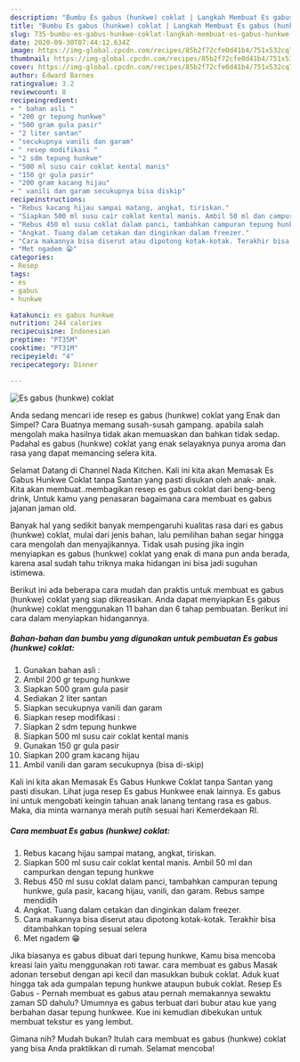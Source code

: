 ```yaml
---
description: "Bumbu Es gabus (hunkwe) coklat | Langkah Membuat Es gabus (hunkwe) coklat Yang Enak Banget"
title: "Bumbu Es gabus (hunkwe) coklat | Langkah Membuat Es gabus (hunkwe) coklat Yang Enak Banget"
slug: 735-bumbu-es-gabus-hunkwe-coklat-langkah-membuat-es-gabus-hunkwe-coklat-yang-enak-banget
date: 2020-09-30T07:44:12.634Z
image: https://img-global.cpcdn.com/recipes/85b2f72cfe0d41b4/751x532cq70/es-gabus-hunkwe-coklat-foto-resep-utama.jpg
thumbnail: https://img-global.cpcdn.com/recipes/85b2f72cfe0d41b4/751x532cq70/es-gabus-hunkwe-coklat-foto-resep-utama.jpg
cover: https://img-global.cpcdn.com/recipes/85b2f72cfe0d41b4/751x532cq70/es-gabus-hunkwe-coklat-foto-resep-utama.jpg
author: Edward Barnes
ratingvalue: 3.2
reviewcount: 8
recipeingredient:
- " bahan asli "
- "200 gr tepung hunkwe"
- "500 gram gula pasir"
- "2 liter santan"
- "secukupnya vanili dan garam"
- " resep modifikasi "
- "2 sdm tepung hunkwe"
- "500 ml susu cair coklat kental manis"
- "150 gr gula pasir"
- "200 gram kacang hijau"
- " vanili dan garam secukupnya bisa diskip"
recipeinstructions:
- "Rebus kacang hijau sampai matang, angkat, tiriskan."
- "Siapkan 500 ml susu cair coklat kental manis. Ambil 50 ml dan campurkan dengan tepung hunkwe"
- "Rebus 450 ml susu coklat dalam panci, tambahkan campuran tepung hunkwe, gula pasir, kacang hijau, vanili, dan garam. Rebus sampe mendidih"
- "Angkat. Tuang dalam cetakan dan dinginkan dalam freezer."
- "Cara makannya bisa diserut atau dipotong kotak-kotak. Terakhir bisa ditambahkan toping sesuai selera"
- "Met ngadem 😁"
categories:
- Resep
tags:
- es
- gabus
- hunkwe

katakunci: es gabus hunkwe 
nutrition: 244 calories
recipecuisine: Indonesian
preptime: "PT35M"
cooktime: "PT31M"
recipeyield: "4"
recipecategory: Dinner

---
```



![Es gabus (hunkwe) coklat](https://img-global.cpcdn.com/recipes/85b2f72cfe0d41b4/751x532cq70/es-gabus-hunkwe-coklat-foto-resep-utama.jpg)

Anda sedang mencari ide resep es gabus (hunkwe) coklat yang Enak dan Simpel? Cara Buatnya memang susah-susah gampang. apabila salah mengolah maka hasilnya tidak akan memuaskan dan bahkan tidak sedap. Padahal es gabus (hunkwe) coklat yang enak selayaknya punya aroma dan rasa yang dapat memancing selera kita.

Selamat Datang di Channel Nada Kitchen. Kali ini kita akan Memasak Es Gabus Hunkwe Coklat tanpa Santan yang pasti disukan oleh anak- anak. Kita akan membuat..membagikan resep es gabus coklat dari beng-beng drink, Untuk kamu yang penasaran bagaimana cara membuat es gabus jajanan jaman old.

Banyak hal yang sedikit banyak mempengaruhi kualitas rasa dari es gabus (hunkwe) coklat, mulai dari jenis bahan, lalu pemilihan bahan segar hingga cara mengolah dan menyajikannya. Tidak usah pusing jika ingin menyiapkan es gabus (hunkwe) coklat yang enak di mana pun anda berada, karena asal sudah tahu triknya maka hidangan ini bisa jadi suguhan istimewa.


Berikut ini ada beberapa cara mudah dan praktis untuk membuat es gabus (hunkwe) coklat yang siap dikreasikan. Anda dapat menyiapkan Es gabus (hunkwe) coklat menggunakan 11 bahan dan 6 tahap pembuatan. Berikut ini cara dalam menyiapkan hidangannya.

<!--inarticleads1-->

##### Bahan-bahan dan bumbu yang digunakan untuk pembuatan Es gabus (hunkwe) coklat:

1. Gunakan  bahan asli :
1. Ambil 200 gr tepung hunkwe
1. Siapkan 500 gram gula pasir
1. Sediakan 2 liter santan
1. Siapkan secukupnya vanili dan garam
1. Siapkan  resep modifikasi :
1. Siapkan 2 sdm tepung hunkwe
1. Siapkan 500 ml susu cair coklat kental manis
1. Gunakan 150 gr gula pasir
1. Siapkan 200 gram kacang hijau
1. Ambil  vanili dan garam secukupnya (bisa di-skip)


Kali ini kita akan Memasak Es Gabus Hunkwe Coklat tanpa Santan yang pasti disukan. Lihat juga resep Es gabus Hunkwee enak lainnya. Es gabus ini untuk mengobati keingin tahuan anak lanang tentang rasa es gabus. Maka, dia minta warnanya merah putih sesuai hari Kemerdekaan RI. 

<!--inarticleads2-->

##### Cara membuat Es gabus (hunkwe) coklat:

1. Rebus kacang hijau sampai matang, angkat, tiriskan.
1. Siapkan 500 ml susu cair coklat kental manis. Ambil 50 ml dan campurkan dengan tepung hunkwe
1. Rebus 450 ml susu coklat dalam panci, tambahkan campuran tepung hunkwe, gula pasir, kacang hijau, vanili, dan garam. Rebus sampe mendidih
1. Angkat. Tuang dalam cetakan dan dinginkan dalam freezer.
1. Cara makannya bisa diserut atau dipotong kotak-kotak. Terakhir bisa ditambahkan toping sesuai selera
1. Met ngadem 😁


Jika biasanya es gabus dibuat dari tepung hunkwe, Kamu bisa mencoba kreasi lain yaitu menggunakan roti tawar. cara membuat es gabus Masak adonan tersebut dengan api kecil dan masukkan bubuk coklat. Aduk kuat hingga tak ada gumpalan tepung hunkwe ataupun bubuk coklat. Resep Es Gabus - Pernah membuat es gabus atau pernah memakannya sewaktu zaman SD dahulu? Umumnya es gabus terbuat dari bubur atau kue yang berbahan dasar tepung hunkwee. Kue ini kemudian dibekukan untuk membuat tekstur es yang lembut. 

Gimana nih? Mudah bukan? Itulah cara membuat es gabus (hunkwe) coklat yang bisa Anda praktikkan di rumah. Selamat mencoba!
